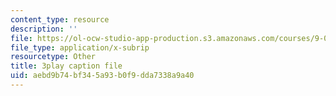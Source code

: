 ```yaml
---
content_type: resource
description: ''
file: https://ol-ocw-studio-app-production.s3.amazonaws.com/courses/9-00sc-introduction-to-psychology-fall-2011/aebd9b74bf345a93b0f9dda7338a9a40_Vko17una2Zw.vtt
file_type: application/x-subrip
resourcetype: Other
title: 3play caption file
uid: aebd9b74-bf34-5a93-b0f9-dda7338a9a40
---
```

